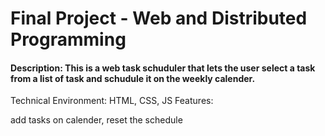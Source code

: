 # Final Project - Web and Distributed Programming

#### Description: This is a web task schuduler that lets the user select a task from a list of task and schudule it on the weekly calender. 

Technical Environment: HTML, CSS, JS
Features: 

add tasks on calender,
reset the schedule 
